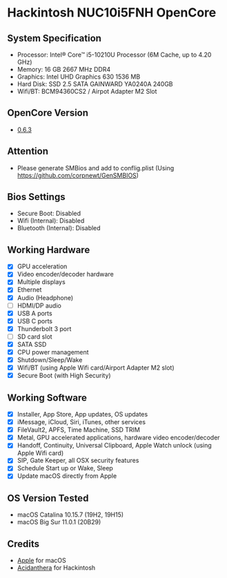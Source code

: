 # Hackintosh NUC10i5FNH OpenCore

## System Specification
- Processor: Intel® Core™ i5-10210U Processor (6M Cache, up to 4.20 GHz)
- Memory: 16 GB 2667 MHz DDR4
- Graphics: Intel UHD Graphics 630 1536 MB
- Hard Disk: SSD 2.5 SATA GAINWARD YA0240A 240GB
- Wifi/BT: BCM94360CS2 / Airpot Adapter M2 Slot

## OpenCore Version
- [0.6.3](https://github.com/acidanthera/OpenCorePkg/releases/tag/0.6.3)

## Attention
- Please generate SMBios and add to conflig.plist (Using https://github.com/corpnewt/GenSMBIOS)

## Bios Settings
- Secure Boot: Disabled
- Wifi (Internal): Disabled
- Bluetooth (Internal): Disabled

## Working Hardware

* [x] GPU acceleration
* [x] Video encoder/decoder hardware
* [x] Multiple displays
* [x] Ethernet
* [x] Audio \(Headphone\)
* [ ] HDMI/DP audio
* [x] USB A ports
* [x] USB C ports
* [x] Thunderbolt 3 port
* [ ] SD card slot
* [x] SATA SSD
* [x] CPU power management
* [x] Shutdown/Sleep/Wake
* [x] Wifi/BT \(using Apple Wifi card/Airport Adapter M2 slot\)
* [x] Secure Boot \(with High Security\)

## Working Software

* [x] Installer, App Store, App updates, OS updates
* [x] iMessage, iCloud, Siri, iTunes, other services
* [x] FileVault2, APFS, Time Machine, SSD TRIM
* [x] Metal, GPU accelerated applications, hardware video encoder/decoder
* [x] Handoff, Continuity, Universal Clipboard, Apple Watch unlock \(using Apple Wifi card\)
* [x] SIP, Gate Keeper, all OSX security features
* [x] Schedule Start up or Wake, Sleep
* [x] Update macOS directly from Apple

## OS Version Tested
- macOS Catalina 10.15.7 (19H2, 19H15)
- macOS Big Sur 11.0.1 (20B29)

## Credits
- [Apple](https://www.apple.com) for macOS  
- [Acidanthera](https://github.com/acidanthera) for Hackintosh
